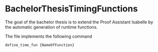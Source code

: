 # BachelorThesisTimingFunctions
The goal of the bachelor thesis is to extend the Proof Assistant Isabelle by the automatic generation of runtime functions.

The file implements the following command
```Isabelle
define_time_fun {NameOfFunction}
```
